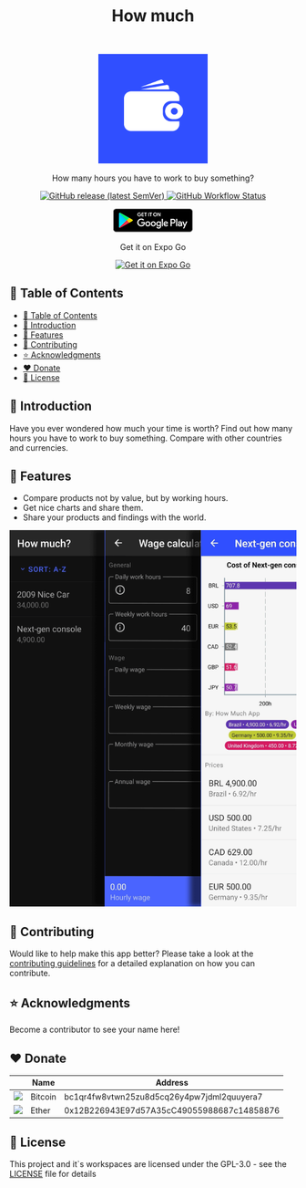<h1 align="center">How much</h1><br>
<p align="center">
  <img alt="How much" title="How much" src="assets/icon.png" width="192">
</p>

<p align="center">
  How many hours you have to work to buy something?
</p>

<p align="center">
  <a href="https://github.com/DiogoAbu/how-much/releases/latest">
    <img alt="GitHub release (latest SemVer)" src="https://img.shields.io/github/v/release/DiogoAbu/how-much?sort=semver&style=flat-square&label=Release">
  </a>
  <a href="https://github.com/DiogoAbu/how-much/actions/workflows/android.yml">
    <img alt="GitHub Workflow Status" src="https://img.shields.io/github/workflow/status/DiogoAbu/how-much/Publish%20on%20Expo?label=Publish%20on%20Expo&style=flat-square">
  </a>
</p>

<p align="center">
  <a href="https://play.google.com/store/apps/details?id=com.diogoabu.howmuch">
    <img alt="Get it on Google Play" title="Google Play" src=".github/assets/get-on-google-play.png" width="140">
  </a>

  <!-- <a href="#CHANGE_ITUNES_APP_STORE_LINK">
    <img alt="Download on the App Store" title="App Store" src=".github/assets/get-on-app-store.png" width="140">
  </a> -->
</p>

<p align="center">
  Get it on Expo Go
</p>
<p align="center">
  <a href="https://expo.io/@diogoabu/projects/how-much?release-channel=main">
    <img alt="Get it on Expo Go" title="Expo Go" src="https://api.qrserver.com/v1/create-qr-code/?size=160x160&data=exp://exp.host/@diogoabu/how-much?release-channel=main" width="140">
  </a>
</p>

<!-- [BEGIN] Don't edit this section, instead run Markdown AIO: Update Table of Contents -->
## 🚩 Table of Contents

- [🚩 Table of Contents](#-table-of-contents)
- [🚀 Introduction](#-introduction)
- [🎨 Features](#-features)
- [💬 Contributing](#-contributing)
- [⭐ Acknowledgments](#-acknowledgments)
- [❤️ Donate](#️-donate)
- [📄 License](#-license)
<!-- [END] Don't edit this section, instead run Markdown AIO: Update Table of Contents -->

## 🚀 Introduction

Have you ever wondered how much your time is worth? Find out how many hours you have to work to buy something. Compare with other countries and currencies.

## 🎨 Features

* Compare products not by value, but by working hours.
* Get nice charts and share them.
* Share your products and findings with the world.

<p align="center">
  <img src=".github/assets/screenshot_01.png" width="700">
</p>

## 💬 Contributing

Would like to help make this app better? Please take a look at the [contributing guidelines](./CONTRIBUTING.md) for a detailed explanation on how you can contribute.

## ⭐ Acknowledgments

Become a contributor to see your name here!

## ❤️ Donate

|                                                                                  | Name    | Address                                    |
| :------------------------------------------------------------------------------: | ------- | ------------------------------------------ |
| <img src="https://cryptologos.cc/logos/bitcoin-btc-logo.svg?v=010" height="24">  | Bitcoin | bc1qr4fw8vtwn25zu8d5cq26y4pw7jdml2quuyera7 |
| <img src="https://cryptologos.cc/logos/ethereum-eth-logo.svg?v=010" height="24"> | Ether   | 0x12B226943E97d57A35cC49055988687c14858876 |

## 📄 License
This project and it`s workspaces are licensed under the GPL-3.0 - see the [LICENSE](LICENSE) file for details
